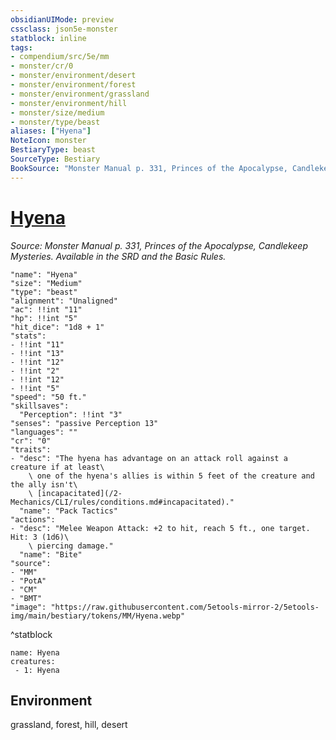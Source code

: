 ```yaml
---
obsidianUIMode: preview
cssclass: json5e-monster
statblock: inline
tags:
- compendium/src/5e/mm
- monster/cr/0
- monster/environment/desert
- monster/environment/forest
- monster/environment/grassland
- monster/environment/hill
- monster/size/medium
- monster/type/beast
aliases: ["Hyena"]
NoteIcon: monster
BestiaryType: beast
SourceType: Bestiary
BookSource: "Monster Manual p. 331, Princes of the Apocalypse, Candlekeep Mysteries. Available in the SRD and the Basic Rules."
---
```

# [Hyena](2-Mechanics/CLI/bestiary/beast/hyena.md)
*Source: Monster Manual p. 331, Princes of the Apocalypse, Candlekeep Mysteries. Available in the SRD and the Basic Rules.*  

```statblock
"name": "Hyena"
"size": "Medium"
"type": "beast"
"alignment": "Unaligned"
"ac": !!int "11"
"hp": !!int "5"
"hit_dice": "1d8 + 1"
"stats":
- !!int "11"
- !!int "13"
- !!int "12"
- !!int "2"
- !!int "12"
- !!int "5"
"speed": "50 ft."
"skillsaves":
  "Perception": !!int "3"
"senses": "passive Perception 13"
"languages": ""
"cr": "0"
"traits":
- "desc": "The hyena has advantage on an attack roll against a creature if at least\
    \ one of the hyena's allies is within 5 feet of the creature and the ally isn't\
    \ [incapacitated](/2-Mechanics/CLI/rules/conditions.md#incapacitated)."
  "name": "Pack Tactics"
"actions":
- "desc": "Melee Weapon Attack: +2 to hit, reach 5 ft., one target. Hit: 3 (1d6)\
    \ piercing damage."
  "name": "Bite"
"source":
- "MM"
- "PotA"
- "CM"
- "BMT"
"image": "https://raw.githubusercontent.com/5etools-mirror-2/5etools-img/main/bestiary/tokens/MM/Hyena.webp"
```
^statblock

```encounter-table
name: Hyena
creatures:
 - 1: Hyena
```

## Environment

grassland, forest, hill, desert